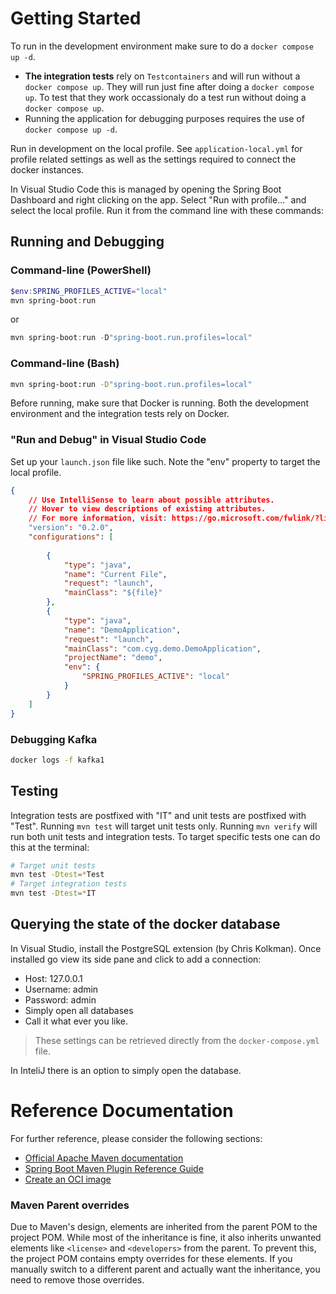 # Getting Started

To run in the development environment make sure to do a `docker compose up -d`. 
- **The integration tests** rely on `Testcontainers` and will run without a `docker compose up`. They will run just fine after doing a `docker compose up`. To test that they work occassionaly do a test run without doing a `docker compose up`.
- Running the application for debugging purposes requires the use of `docker compose up -d`.

Run in development on the local profile. See `application-local.yml` for profile related settings as well as the settings required to connect the docker instances.

In Visual Studio Code this is managed by opening the Spring Boot Dashboard and right clicking on the app. Select "Run with profile..." and select the local profile.  Run it from the command line with these commands:

## Running and Debugging

### Command-line (PowerShell)
```PowerShell
$env:SPRING_PROFILES_ACTIVE="local"
mvn spring-boot:run
```

or 

```PowerShell
mvn spring-boot:run -D"spring-boot.run.profiles=local"
```

### Command-line (Bash)

```Bash
mvn spring-boot:run -D"spring-boot.run.profiles=local"
```

Before running, make sure that Docker is running. Both the development environment and the integration tests rely on Docker.

### "Run and Debug" in Visual Studio Code

Set up your `launch.json` file like such. Note the "env" property to target the local profile.

```json
{
    // Use IntelliSense to learn about possible attributes.
    // Hover to view descriptions of existing attributes.
    // For more information, visit: https://go.microsoft.com/fwlink/?linkid=830387
    "version": "0.2.0",
    "configurations": [
    
        {
            "type": "java",
            "name": "Current File",
            "request": "launch",
            "mainClass": "${file}"
        },
        {
            "type": "java",
            "name": "DemoApplication",
            "request": "launch",
            "mainClass": "com.cyg.demo.DemoApplication",
            "projectName": "demo",
            "env": {
                "SPRING_PROFILES_ACTIVE": "local"
            }
        }
    ]
}
```

### Debugging Kafka

```bash
docker logs -f kafka1
```

## Testing

Integration tests are postfixed with "IT" and unit tests are postfixed with "Test". Running `mvn test` will target unit tests only. Running `mvn verify` will run both unit tests and integration tests. To target specific tests one can do this at the terminal:

```bash
# Target unit tests
mvn test -Dtest=*Test
# Target integration tests
mvn test -Dtest=*IT
```

## Querying the state of the docker database

In Visual Studio, install the PostgreSQL extension (by Chris Kolkman). Once installed go view its side pane and click to add a connection:


- Host: 127.0.0.1
- Username: admin
- Password: admin
- Simply open all databases
- Call it what ever you like.

> These settings can be retrieved directly from the `docker-compose.yml` file.

In InteliJ there is an option  to simply open the database.

# Reference Documentation
For further reference, please consider the following sections:

* [Official Apache Maven documentation](https://maven.apache.org/guides/index.html)
* [Spring Boot Maven Plugin Reference Guide](https://docs.spring.io/spring-boot/3.4.3/maven-plugin)
* [Create an OCI image](https://docs.spring.io/spring-boot/3.4.3/maven-plugin/build-image.html)

### Maven Parent overrides

Due to Maven's design, elements are inherited from the parent POM to the project POM.
While most of the inheritance is fine, it also inherits unwanted elements like `<license>` and `<developers>` from the parent.
To prevent this, the project POM contains empty overrides for these elements.
If you manually switch to a different parent and actually want the inheritance, you need to remove those overrides.

